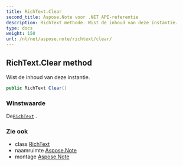 ```yaml
---
title: RichText.Clear
second_title: Aspose.Note voor .NET API-referentie
description: RichText methode. Wist de inhoud van deze instantie.
type: docs
weight: 150
url: /nl/net/aspose.note/richtext/clear/
---
```

## RichText.Clear method

Wist de inhoud van deze instantie.

```csharp
public RichText Clear()
```

### Winstwaarde

De[`RichText`](../) .

### Zie ook

* class [RichText](../)
* naamruimte [Aspose.Note](../../richtext/)
* montage [Aspose.Note](../../../)


